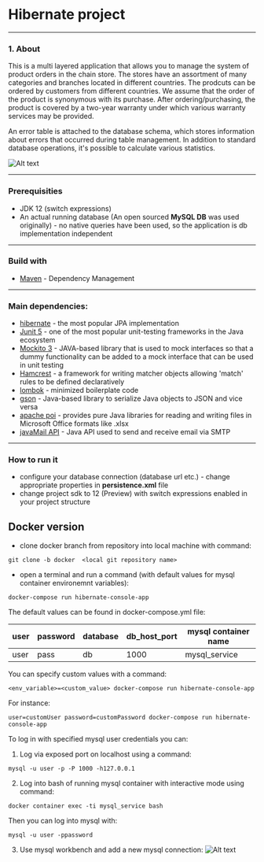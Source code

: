 # Hibernate project
---
### 1. About

This is a multi layered application that allows you to manage the system of product orders in the chain store. The stores have an assortment of many categories and branches located in different countries. The prodcuts can be ordered by customers from different countries. We assume that the order of the product is synonymous with its purchase. After ordering/purchasing, the product is covered by a two-year warranty under which various warranty services may be provided. 

An error table is attached to the database schema, which stores information about errors that occurred during table management.
In addition to standard database operations, it's possible to calculate various statistics.


![Alt text](https://i.imgur.com/plqJMGq.jpg "EER DIAGRAM")
***

### Prerequisities

* JDK 12 (switch expressions)
* An actual running database (An open sourced **MySQL DB** was used originally)  - no native queries have been used, so the application is  db implementation independent
***
### Build with

* [Maven](https://maven.apache.org/) - Dependency Management
***
### Main dependencies:
* [hibernate](https://hibernate.org/) - the most popular JPA implementation
* [Junit 5](https://junit.org/junit5/docs/current/user-guide/) - one of the most popular unit-testing frameworks in the Java ecosystem
* [Mockito 3](https://site.mockito.org/) -  JAVA-based library that is used to mock interfaces so that a dummy functionality can be added to a mock interface that can be used in unit testing
* [Hamcrest](http://hamcrest.org/JavaHamcrest/) - a framework for writing matcher objects allowing 'match' rules to be defined declaratively
* [lombok](https://projectlombok.org/) - minimized boilerplate code
* [gson](https://github.com/google/gson/blob/master/UserGuide.md) - 
Java-based library to serialize Java objects to JSON and vice versa
* [apache poi](https://poi.apache.org/) - provides pure Java libraries for reading and writing files in Microsoft Office formats like .xlsx
* [javaMail API](https://mvnrepository.com/artifact/javax.mail/mail/1.4.7) - Java API used to send and receive email via SMTP
***
### How to run it

* configure your database connection (database url etc.) - change appropriate properties in **persistence.xml** file
* change project sdk to 12 (Preview) with switch expressions enabled in your project structure

## Docker version

* clone docker branch from repository into local machine with command:
```
git clone -b docker  <local git repository name>
```
* open a terminal and run a command (with default values for mysql container environemnt variables):

```docker
docker-compose run hibernate-console-app
```
The default values can be found in docker-compose.yml file:

user | password | database | db_host_port | mysql container name
--- | --- | --- | --- | ---
user | pass | db | 1000 | mysql_service

You can specify custom values with a command:

```
<env_variable>=<custom_value> docker-compose run hibernate-console-app
```

For instance:

```
user=customUser password=customPassword docker-compose run hibernate-console-app
```

To log in with specified mysql user credentials you can:

1. Log via exposed port on localhost using a command:

```
mysql -u user -p -P 1000 -h127.0.0.1
```
2. Log into bash of running mysql container with interactive mode using command:

```
docker container exec -ti mysql_service bash
```

Then you can log into mysql with:

```
mysql -u user -ppassword

```
3. Use mysql workbench and add a new mysql connection:
![Alt text](http://i.imgur.com/xb1VlWb.png "MYSQL WORKBENCH")
